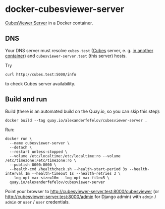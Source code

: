 # docker-cubesviewer-server

[CubesViewer Server](https://github.com/jjmontesl/cubesviewer-server) in a Docker container.

## DNS

Your DNS server must resolve `cubes.test` ([Cubes](https://github.com/DataBrewery/cubes) server,
e. g. [in another container](https://github.com/alexanderfefelov/docker-cubes))
and `cubesviewer-server.test` (this server) hosts.

Try

    curl http://cubes.test:5000/info

to check Cubes server availability.

## Build and run

Build (there is an automated build on the Quay.io, so you can skip this step):

    docker build --tag quay.io/alexanderfefelov/cubesviewer-server .

Run:

    docker run \
      --name cubesviewer-server \
      --detach \
      --restart unless-stopped \
      --volume /etc/localtime:/etc/localtime:ro --volume /etc/timezone:/etc/timezone:ro \
      --publish 8000:8000 \
      --health-cmd /healthcheck.sh --health-start-period 3s --health-interval 1m --health-timeout 1s --health-retries 3 \
      --log-opt max-size=10m --log-opt max-file=5 \
      quay.io/alexanderfefelov/cubesviewer-server

Point your browser to <http://cubesviewer-server.test:8000/cubesviewer>
(or <http://cubesviewer-server.test:8000/admin> for Django admin) with `admin` / `admin`
or `user` / `user` credentials.
